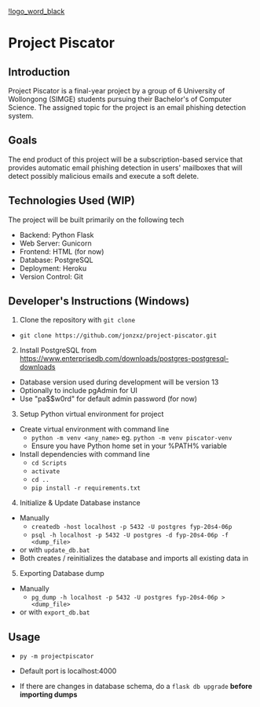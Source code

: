 [!logo_word_black](./app/static/icons/logo_word_black.svg)
# Project Piscator

## Introduction
Project Piscator is a final-year project by a group of 6 University of
Wollongong (SIMGE) students pursuing their Bachelor's of Computer Science.
The assigned topic for the project is an email phishing detection system.

## Goals
The end product of this project will be a subscription-based service that provides
automatic email phishing detection in users' mailboxes that will detect possibly
malicious emails and execute a soft delete.

## Technologies Used (WIP)
The project will be built primarily on the following tech
- Backend: Python Flask
- Web Server: Gunicorn
- Frontend: HTML (for now)
- Database: PostgreSQL
- Deployment: Heroku
- Version Control: Git

## Developer's Instructions (Windows)
1. Clone the repository with `git clone`
  - `git clone https://github.com/jonzxz/project-piscator.git`
2. Install PostgreSQL from https://www.enterprisedb.com/downloads/postgres-postgresql-downloads
  - Database version used during development will be version 13
  - Optionally to include pgAdmin for UI
  - Use "pa$$w0rd" for default admin password (for now)
3. Setup Python virtual environment for project
  - Create virtual environment with command line
    - `python -m venv <any_name>` eg. `python -m venv piscator-venv`
    - Ensure you have Python home set in your %PATH% variable
  - Install dependencies with command line
    - `cd Scripts`
    - `activate`
    - `cd ..`
    - `pip install -r requirements.txt`
4. Initialize & Update Database instance
  - Manually
    - `createdb -host localhost -p 5432 -U postgres fyp-20s4-06p`
    - `psql -h localhost -p 5432 -U postgres -d fyp-20s4-06p -f <dump_file>`
  - or with `update_db.bat`
  - Both creates / reinitializes the database and imports all existing data in

5. Exporting Database dump
  - Manually
    - `pg_dump -h localhost -p 5432 -U postgres fyp-20s4-06p > <dump_file>`
  - or with `export_db.bat`


## Usage
- `py -m projectpiscator`
- Default port is localhost:4000

- If there are changes in database schema, do a `flask db upgrade` <b>before importing dumps</b>
